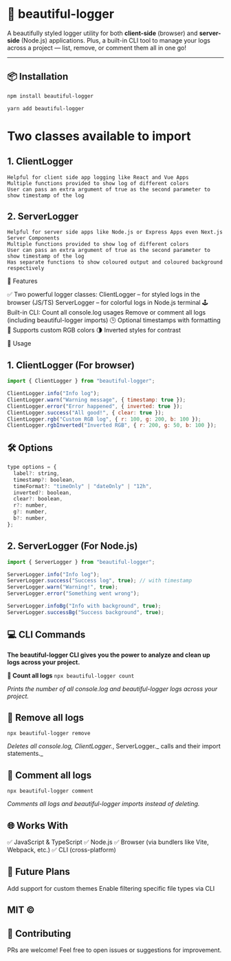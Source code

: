 # 🌈 beautiful-logger

A beautifully styled logger utility for both **client-side** (browser) and **server-side** (Node.js) applications. Plus, a built-in CLI tool to manage your logs across a project — list, remove, or comment them all in one go!

---

## 📦 Installation

```bash
npm install beautiful-logger

yarn add beautiful-logger
```

# Two classes available to import

## 1. ClientLogger

    Helpful for client side app logging like React and Vue Apps
    Multiple functions provided to show log of different colors
    User can pass an extra argument of true as the second parameter to show timestamp of the log

## 2. ServerLogger

    Helpful for server side apps like Node.js or Express Apps even Next.js Server Components
    Multiple functions provided to show log of different colors
    User can pass an extra argument of true as the second parameter to show timestamp of the log
    Has separate functions to show coloured output and coloured background respectively

🚀 Features

✅ Two powerful logger classes:
ClientLogger – for styled logs in the browser (JS/TS)
ServerLogger – for colorful logs in Node.js terminal
🕹️ Built-in CLI:
Count all console.log usages
Remove or comment all logs (including beautiful-logger imports)
🕒 Optional timestamps with formatting
🎨 Supports custom RGB colors
🌗 Inverted styles for contrast

📖 Usage

## 1. ClientLogger (For browser)

```javascript
import { ClientLogger } from "beautiful-logger";

ClientLogger.info("Info log");
ClientLogger.warn("Warning message", { timestamp: true });
ClientLogger.error("Error happened", { inverted: true });
ClientLogger.success("All good!", { clear: true });
ClientLogger.rgb("Custom RGB log", { r: 100, g: 200, b: 100 });
ClientLogger.rgbInverted("Inverted RGB", { r: 200, g: 50, b: 100 });
```

## 🛠️ Options

```javascript
type options = {
  label?: string,
  timestamp?: boolean,
  timeFormat?: "timeOnly" | "dateOnly" | "12h",
  inverted?: boolean,
  clear?: boolean,
  r?: number,
  g?: number,
  b?: number,
};
```

## 2. ServerLogger (For Node.js)

```javascript
import { ServerLogger } from "beautiful-logger";

ServerLogger.info("Info log");
ServerLogger.success("Success log", true); // with timestamp
ServerLogger.warn("Warning!", true);
ServerLogger.error("Something went wrong");

ServerLogger.infoBg("Info with background", true);
ServerLogger.successBg("Success background", true);
```

## 💻 CLI Commands

**The beautiful-logger CLI gives you the power to analyze and clean up logs across your project.**

**🧾 Count all logs**
`npx beautiful-logger count`

_Prints the number of all console.log and beautiful-logger logs across your project._

## 🧹 Remove all logs

`npx beautiful-logger remove`

_Deletes all console.log, ClientLogger._, ServerLogger._ calls and their import statements._

## 💬 Comment all logs

`npx beautiful-logger comment`

_Comments all logs and beautiful-logger imports instead of deleting._

## 🌐 Works With

✅ JavaScript & TypeScript
✅ Node.js
✅ Browser (via bundlers like Vite, Webpack, etc.)
✅ CLI (cross-platform)

## 🧩 Future Plans

Add support for custom themes
Enable filtering specific file types via CLI

## MIT ©

## 🙌 Contributing

PRs are welcome! Feel free to open issues or suggestions for improvement.
